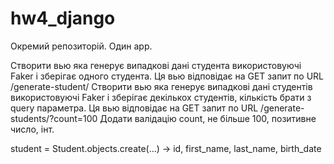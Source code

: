 # hw4_django
Окремий репозиторій. Один app.

Створити вью яка генерує випадкові дані студента використовуючі Faker і зберігає одного студента. Ця вью відповідає на GET запит по URL /generate-student/
Створити вью яка генерує випадкові дані студентів використовуючі Faker і зберігає декількох студентів, кількість брати з query параметра. Ця вью відповідає на GET запит по URL /generate-students/?count=100
Додати валідацію count, не більше 100, позитивне число, інт.

 student = Student.objects.create(...) -> id, first_name, last_name, birth_date

